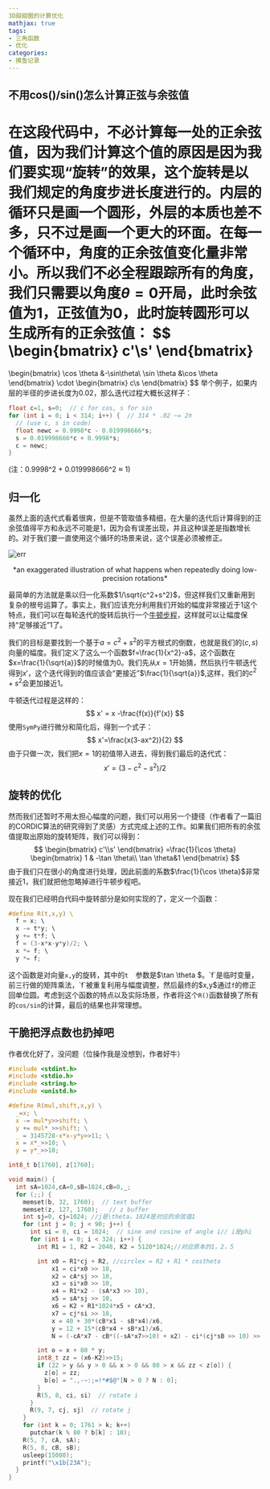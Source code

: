 ```yaml
---
3D甜甜圈的计算优化
mathjax: true
tags:
- 三角函数
- 优化
categories:
- 摸鱼记录
---
```


<!-- more -->

## 不用cos()/sin()怎么计算正弦与余弦值

在这段代码中，不必计算每一处的正余弦值，因为我们计算这个值的原因是因为我们要实现“旋转”的效果，这个旋转是以我们规定的角度步进长度进行的。内层的循环只是画一个圆形，外层的本质也差不多，只不过是画一个更大的环面。在每一个循环中，角度的正余弦值变化量非常小。所以我们不必全程跟踪所有的角度，我们只需要以角度$\theta=0$开局，此时余弦值为1，正弦值为0，此时旋转圆形可以生成所有的正余弦值：
$$
\begin{bmatrix}
c'\\s'
\end{bmatrix}
=
\begin{bmatrix}
\cos \theta &-\sin\theta\\
\sin \theta &\cos \theta
\end{bmatrix}
\cdot
\begin{bmatrix}
c\\s
\end{bmatrix}
$$
举个例子，如果内层的半径的步进长度为0.02，那么迭代过程大概长这样子：

```c
float c=1, s=0;  // c for cos, s for sin
for (int i = 0; i < 314; i++) {  // 314 * .02 ~= 2π
  // (use c, s in code)
  float newc = 0.9998*c - 0.019998666*s;
  s = 0.019998666*c + 0.9998*s;
  c = newc;
}
```

(注：0.9998^2 + 0.019998666^2 ≈ 1)

## 归一化

虽然上面的迭代式看着很爽，但是不管取值多精细，在大量的迭代后计算得到的正余弦值得平方和永远不可能是1，因为会有误差出现，并且这种误差是指数增长的。对于我们要一直使用这个循环的场景来说，这个误差必须被修正。

![err](https://www.a1k0n.net/img/sincos-mag.png)

<center>*an exaggerated illustration of what happens when repeatedly doing low-precision rotations*</center>

最简单的方法就是乘以归一化系数$1/\sqrt{c^2+s^2}$，但这样我们又重新用到复杂的根号运算了。事实上，我们应该充分利用我们开始的幅度非常接近于1这个特点，我们可以在每轮迭代的旋转后执行一个[牛顿步程](https://zhuanlan.zhihu.com/p/97545001)，这样就可以让幅度保持“足够接近”1了。

我们的目标是要找到一个基于$a = c^2+s^2$的平方根式的倒数，也就是我们的$(c,s)$向量的幅度。我们定义了这么一个函数$f=\frac{1}{x^2}-a$，这个函数在$x=\frac{1}{\sqrt{a}}$的时候值为0。我们先从$x=1$开始猜，然后执行牛顿迭代得到$x'$，这个迭代得到的值应该会“更接近”$\frac{1}{\sqrt{a}}$,这样，我们的$c^2+s^2$会更加接近1。

牛顿迭代过程是这样的：
$$
x' = x -\frac{f(x)}{f'(x)}
$$
使用`SymPy`进行微分和简化后，得到一个式子：
$$
x'=\frac{x(3-ax^2)}{2}
$$
由于只做一次，我们把$x=1$的初值带入进去，得到我们最后的迭代式：
$$
x'=(3-c^2-s^2)/2
$$

## 旋转的优化

然而我们还暂时不用太担心幅度的问题，我们可以用另一个捷径（作者看了一篇旧的CORDIC算法的研究得到了灵感）方式完成上述的工作。如果我们把所有的余弦值提取出原始的旋转矩阵，我们可以得到：
$$
\begin{bmatrix}
c'\\s'
\end{bmatrix}
=\frac{1}{\cos \theta}
\begin{bmatrix}
1 & -\tan \theta\\
\tan \theta&1
\end{bmatrix}
$$
由于我们只在很小的角度进行处理，因此前面的系数$\frac{1}{\cos \theta}$非常接近1，我们就把他忽略掉进行牛顿步程吧。

现在我们已经明白代码中旋转部分是如何实现的了，定义一个函数：

```c
#define R(t,x,y) \ 
  f = x; \
  x -= t*y; \
  y += t*f; \
  f = (3-x*x-y*y)/2; \
  x *= f; \
  y *= f;
```

这个函数是对向量`x,y`的旋转，其中的`t	`参数是$\tan \theta $。`f`是临时变量，前三行做的矩阵乘法，`f`被重复利用与幅度调整，然后最终的$x,y$通过`f`的修正回单位圆。考虑到这个函数的特点以及实际场景，作者将这个`R()`函数替换了所有的`cos/sin`的计算，最后的结果也非常理想。

## 干脆把浮点数也扔掉吧

作者优化好了，没问题（位操作我是没想到，作者好牛）

```c
#include <stdint.h>
#include <stdio.h>
#include <string.h>
#include <unistd.h>

#define R(mul,shift,x,y) \
  _=x; \
  x -= mul*y>>shift; \
  y += mul*_>>shift; \
  _ = 3145728-x*x-y*y>>11; \
  x = x*_>>10; \
  y = y*_>>10;

int8_t b[1760], z[1760];

void main() {
  int sA=1024,cA=0,sB=1024,cB=0,_;
  for (;;) {
    memset(b, 32, 1760);  // text buffer
    memset(z, 127, 1760);   // z buffer
    int sj=0, cj=1024; //j是\theta，1024是对应的余弦值1
    for (int j = 0; j < 90; j++) {
      int si = 0, ci = 1024;  // sine and cosine of angle i// i是phi
      for (int i = 0; i < 324; i++) {
        int R1 = 1, R2 = 2048, K2 = 5120*1024;//对应原本的1，2，5

        int x0 = R1*cj + R2, //circlex = R2 + R1 * costheta
            x1 = ci*x0 >> 10,
            x2 = cA*sj >> 10,
            x3 = si*x0 >> 10,
            x4 = R1*x2 - (sA*x3 >> 10),
            x5 = sA*sj >> 10,
            x6 = K2 + R1*1024*x5 + cA*x3,
            x7 = cj*si >> 10,
            x = 40 + 30*(cB*x1 - sB*x4)/x6,
            y = 12 + 15*(cB*x4 + sB*x1)/x6,
            N = (-cA*x7 - cB*((-sA*x7>>10) + x2) - ci*(cj*sB >> 10) >> 10) - x5 >> 7;

        int o = x + 80 * y;
        int8_t zz = (x6-K2)>>15;
        if (22 > y && y > 0 && x > 0 && 80 > x && zz < z[o]) {
          z[o] = zz;
          b[o] = ".,-~:;=!*#$@"[N > 0 ? N : 0];
        }
        R(5, 8, ci, si)  // rotate i
      }
      R(9, 7, cj, sj)  // rotate j
    }
    for (int k = 0; 1761 > k; k++)
      putchar(k % 80 ? b[k] : 10);
    R(5, 7, cA, sA);
    R(5, 8, cB, sB);
    usleep(15000);
    printf("\x1b[23A");
  }
}
```

